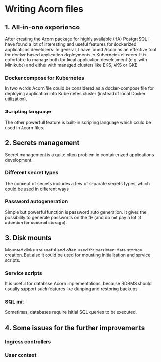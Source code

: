 # Writing Acorn files


## 1. All-in-one experience

After creating the Acorn package for highly available (HA) PostgreSQL I have found a lot of interesting and useful features for dockerized applications developers. In general, I have found Acorn as an effective tool for docker based application deployments to Kubernetes clusters. It is cofortable to manage both for local application development (e.g. with Minikube) and either with managed clusters like EKS, AKS or GKE. 

### Docker compose for Kubernetes

In two words Acorn file could be considered as a docker-compose file for deploying application into Kubernetes cluster (instead of local Docker utilization).

### Scripting language

The other powerfull feature is built-in scripting language which could be used in Acorn files. 


## 2. Secrets management

Secret management is a quite often problem in containerized applications development.

### Different secret types

The concept of secrets includes a few of separate secrets types, which could be used in different ways.

### Password autogeneration

Simple but powerful function is password auto generation. It gives the possibility to generate passwords on the fly (and do not pay a lot of attention for secured storage).

## 3. Disk mounts

Mounted disks are useful and often used for persistent data storage creation. But also it could be used for mounting initialisation and service scripts.

### Service scripts

It is useful for database Acorn implementations, because RDBMS should usually support such features like dunping and restoring backups.

### SQL init

Sometimes, databases require initial SQL queries to be executed.

## 4. Some issues for the further improvements

### Ingress controllers

### User context